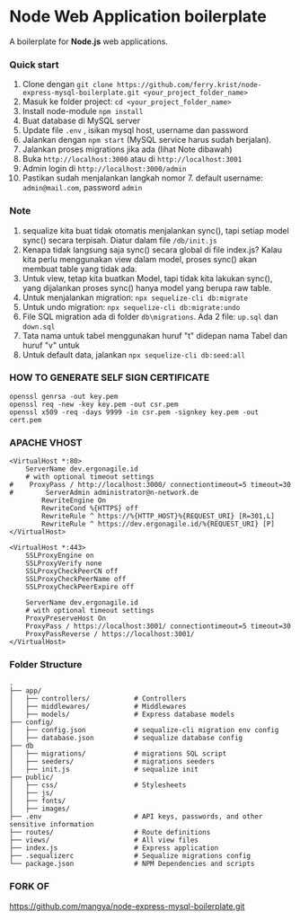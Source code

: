# Node Web Application boilerplate

A boilerplate for **Node.js** web applications. 

### Quick start

1. Clone dengan `git clone https://github.com/ferry.krist/node-express-mysql-boilerplate.git <your_project_folder_name>`
2. Masuk ke folder project: `cd <your_project_folder_name>`
3. Install node-module `npm install`
4. Buat database di MySQL server
5. Update file `.env` , isikan mysql host, username dan password
6. Jalankan dengan `npm start` (MySQL service harus sudah berjalan).
7. Jalankan proses migrations jika ada (lihat Note dibawah)
8. Buka `http://localhost:3000` atau di `http://localhost:3001`
9. Admin login di `http://localhost:3000/admin`
10. Pastikan sudah menjalankan langkah nomor 7. default username: `admin@mail.com`, password `admin`

### Note

1. sequalize kita buat tidak otomatis menjalankan sync(), tapi setiap model sync() secara terpisah. Diatur dalam file `/db/init.js`
2. Kenapa tidak langsung saja sync() secara global di file index.js? Kalau kita perlu menggunakan view dalam model, proses sync() akan membuat table yang tidak ada.
3. Untuk view, tetap kita buatkan Model, tapi tidak kita lakukan sync(), yang dijalankan proses sync() hanya model yang berupa raw table.
4. Untuk menjalankan migration: `npx sequelize-cli db:migrate`
5. Untuk undo migration: `npx sequelize-cli db:migrate:undo`
6. File SQL migration ada di folder `db\migrations`. Ada 2 file: `up.sql` dan `down.sql`
7. Tata nama untuk tabel menggunakan huruf "t" didepan nama Tabel dan huruf "v" untuk
8. Untuk default data, jalankan `npx sequelize-cli db:seed:all`


### HOW TO GENERATE SELF SIGN CERTIFICATE
```
openssl genrsa -out key.pem
openssl req -new -key key.pem -out csr.pem
openssl x509 -req -days 9999 -in csr.pem -signkey key.pem -out cert.pem
```

### APACHE VHOST
```
<VirtualHost *:80>
    ServerName dev.ergonagile.id
    # with optional timeout settings  
#    ProxyPass / http://localhost:3000/ connectiontimeout=5 timeout=30
#        ServerAdmin administrator@n-network.de
        RewriteEngine On
        RewriteCond %{HTTPS} off
        RewriteRule ^ https://%{HTTP_HOST}%{REQUEST_URI} [R=301,L]
        RewriteRule ^ https://dev.ergonagile.id/%{REQUEST_URI} [P]
</VirtualHost>

<VirtualHost *:443>
    SSLProxyEngine on
    SSLProxyVerify none
    SSLProxyCheckPeerCN off
    SSLProxyCheckPeerName off
    SSLProxyCheckPeerExpire off

    ServerName dev.ergonagile.id
    # with optional timeout settings  
    ProxyPreserveHost On
    ProxyPass / https://localhost:3001/ connectiontimeout=5 timeout=30
    ProxyPassReverse / https://localhost:3001/
</VirtualHost>
```

### Folder Structure
```
.
├── app/
│   ├── controllers/           # Controllers
│   ├── middlewares/           # Middlewares
│   ├── models/                # Express database models
├── config/
│   ├── config.json            # sequalize-cli migration env config
│   ├── database.json          # sequalize database config 
├── db
│   ├── migrations/            # migrations SQL script 
│   ├── seeders/               # migrations seeders
│   ├── init.js                # sequalize init  
├── public/                    
│   ├── css/                   # Stylesheets
│   ├── js/                     
│	├── fonts/                 
│   ├── images/
├── .env                       # API keys, passwords, and other sensitive information
├── routes/                    # Route definitions
├── views/                     # All view files
├── index.js                   # Express application
├── .sequalizerc               # Sequalize migrations config
└── package.json               # NPM Dependencies and scripts
```


### FORK OF
https://github.com/mangya/node-express-mysql-boilerplate.git 